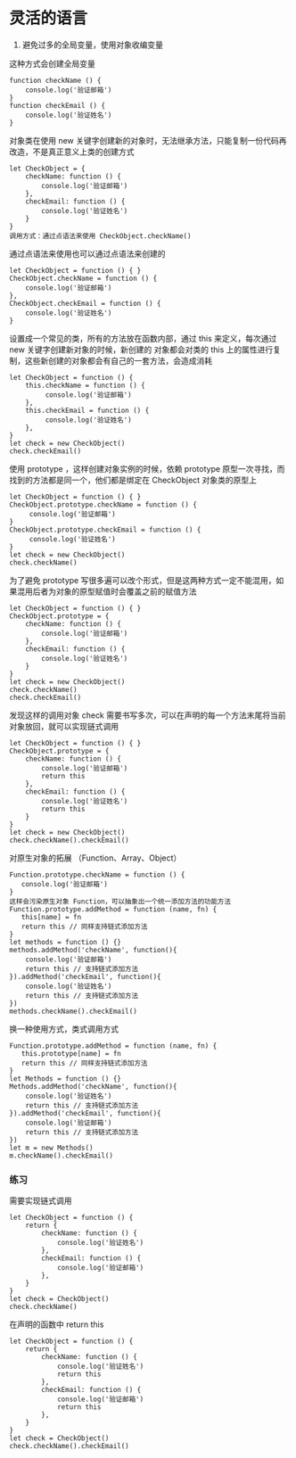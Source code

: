 # 灵活的语言

1. 避免过多的全局变量，使用对象收编变量

这种方式会创建全局变量

```
function checkName () {
    console.log('验证邮箱')
}
function checkEmail () {
    console.log('验证姓名')
}
```

对象类在使用 new 关键字创建新的对象时，无法继承方法，只能复制一份代码再改造，不是真正意义上类的创建方式

```
let CheckObject = {
    checkName: function () {
        console.log('验证邮箱')
    },
    checkEmail: function () {
        console.log('验证姓名')
    }
}
调用方式：通过点语法来使用 CheckObject.checkName()
```

通过点语法来使用也可以通过点语法来创建的

```
let CheckObject = function () { }
CheckObject.checkName = function () {
    console.log('验证邮箱')
},
CheckObject.checkEmail = function () {
    console.log('验证姓名')
}
```

设置成一个常见的类，所有的方法放在函数内部，通过 this 来定义，每次通过 new 关键字创建新对象的时候，新创建的
对象都会对类的 this 上的属性进行复制，这些新创建的对象都会有自己的一套方法，会造成消耗

```
let CheckObject = function () {
    this.checkName = function () {
         console.log('验证邮箱')
    },
    this.checkEmail = function () {
         console.log('验证姓名')
    },
}
let check = new CheckObject()
check.checkEmail()
```

使用 prototype ，这样创建对象实例的时候，依赖 prototype 原型一次寻找，而找到的方法都是同一个，他们都是绑定在 CheckObject 对象类的原型上

```
let CheckObject = function () { }
CheckObject.prototype.checkName = function () {
     console.log('验证邮箱')
}
CheckObject.prototype.checkEmail = function () {
     console.log('验证姓名')
}
let check = new CheckObject()
check.checkName()
```

为了避免 prototype 写很多遍可以改个形式，但是这两种方式一定不能混用，如果混用后者为对象的原型赋值时会覆盖之前的赋值方法

```
let CheckObject = function () { }
CheckObject.prototype = {
    checkName: function () {
        console.log('验证邮箱')
    },
    checkEmail: function () {
        console.log('验证姓名')
    }
}
let check = new CheckObject()
check.checkName()
check.checkEmail()
```

发现这样的调用对象 check 需要书写多次，可以在声明的每一个方法末尾将当前对象放回，就可以实现链式调用

```
let CheckObject = function () { }
CheckObject.prototype = {
    checkName: function () {
        console.log('验证邮箱')
        return this
    },
    checkEmail: function () {
        console.log('验证姓名')
        return this
    }
}
let check = new CheckObject()
check.checkName().checkEmail()
```

对原生对象的拓展 （Function、Array、Object）

```
Function.prototype.checkName = function () {
   console.log('验证邮箱')
}
这样会污染原生对象 Function，可以抽象出一个统一添加方法的功能方法
Function.prototype.addMethod = function (name, fn) {
   this[name] = fn
   return this // 同样支持链式添加方法
}
let methods = function () {}
methods.addMethod('checkName', function(){
    console.log('验证邮箱')
    return this // 支持链式添加方法
}).addMethod('checkEmail', function(){
    console.log('验证姓名')
    return this // 支持链式添加方法
})
methods.checkName().checkEmail()
```

换一种使用方式，类式调用方式

```
Function.prototype.addMethod = function (name, fn) {
   this.prototype[name] = fn
   return this // 同样支持链式添加方法
}
let Methods = function () {}
Methods.addMethod('checkName', function(){
    console.log('验证姓名')
    return this // 支持链式添加方法
}).addMethod('checkEmail', function(){
    console.log('验证邮箱')
    return this // 支持链式添加方法
})
let m = new Methods()
m.checkName().checkEmail()
```

### 练习

需要实现链式调用

```
let CheckObject = function () {
    return {
        checkName: function () {
            console.log('验证姓名')
        },
        checkEmail: function () {
            console.log('验证邮箱')
        },
    }
}
let check = CheckObject()
check.checkName()
```

在声明的函数中 return this

```
let CheckObject = function () {
    return {
        checkName: function () {
            console.log('验证姓名')
            return this
        },
        checkEmail: function () {
            console.log('验证邮箱')
            return this
        },
    }
}
let check = CheckObject()
check.checkName().checkEmail()
```
